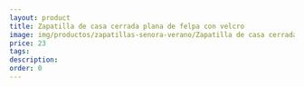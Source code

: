 ```yaml
---
layout: product
title: Zapatilla de casa cerrada plana de felpa con velcro 
image: img/productos/zapatillas-senora-verano/Zapatilla de casa cerrada plana de felpa con velcro =23.webp
price: 23
tags: 
description: 
order: 0
---
```

